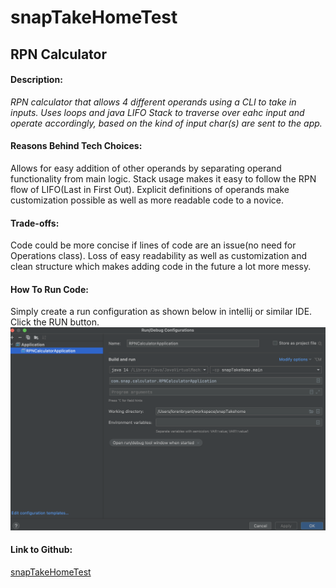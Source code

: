 # snapTakeHomeTest
<h2>RPN Calculator</h2>

<B><h4> Description: </h4></b> <i>RPN calculator that allows 4 different operands using a CLI to take in inputs.
Uses loops and java LIFO Stack to traverse over eahc input and operate accordingly,
based on the kind of input char(s) are sent to the app.</i>

<B><H4> Reasons Behind Tech Choices: </H4></B>
Allows for easy addition of other operands by separating operand 
functionality from main logic. Stack usage makes it easy to follow the RPN
flow of LIFO(Last in First Out). Explicit definitions of operands
make customization possible as well as more readable code to a novice.

<B> <H4> Trade-offs: </H4></B>
Code could be more concise if lines of code are an issue(no need for Operations class). 
Loss of easy readability as well as customization and clean structure which makes
adding code in the future a lot more messy.

<B><H4>How To Run Code:</h4></B>
Simply create a run configuration as shown below in intellij or
similar IDE. Click the RUN button.
![img.png](config.png)

<B><H4> Link to Github: </H4></B>
<a href="https://github.com/nutechmobile/snapTakeHomeTest" target="_blank">snapTakeHomeTest</a>